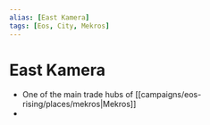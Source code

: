 ```yaml
---
alias: [East Kamera]
tags: [Eos, City, Mekros]
---
```


# East Kamera
- One of the main trade hubs of [[campaigns/eos-rising/places/mekros|Mekros]]
- 
